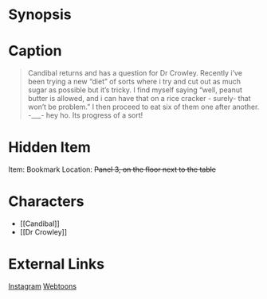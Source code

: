 # Synopsis


# Caption
> Candibal returns and has a question for Dr Crowley. Recently i’ve been trying a new “diet” of sorts where i try and cut out as much sugar as possible but it’s tricky. I find myself saying “well, peanut butter is allowed, and i can have that on a rice cracker - surely- that won’t be problem.” I then proceed to eat six of them one after another. -___- hey ho. Its progress of a sort!

# Hidden Item
Item: Bookmark
Location: ~~Panel 3, on the floor next to the table~~

# Characters
* [[Candibal]]
* [[Dr Crowley]]

# External Links
[Instagram](https://www.instagram.com/p/CUIsly2KQkB/?igshid=YmMyMTA2M2Y=)
[Webtoons](https://www.webtoons.com/en/challenge/twistwood-tales/97-craving/viewer?title_no=344740&episode_no=103)